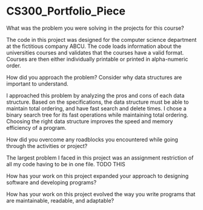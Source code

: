# CS300_Portfolio_Piece

  What was the problem you were solving in the projects for this course?

The code in this project was designed for the computer science department at the fictitious company ABCU.  The code loads information about the universities courses and validates that the courses have a valid format.  Courses are then either individually printable or printed in alpha-numeric order.

  How did you approach the problem? Consider why data structures are important to understand.

I approached this problem by analyzing the pros and cons of each data structure.  Based on the specifications, the data structure must be able to maintain total ordering, and have fast search and delete times.  I chose a binary search tree for its fast operations while maintaining total ordering.  Choosing the right data structure improves the speed and memory efficiency of a program.

  How did you overcome any roadblocks you encountered while going through the activities or project?

The largest problem I faced in this project was an assignment restriction of all my code having to be in one file.  TODO THIS

  How has your work on this project expanded your approach to designing software and developing programs?



  How has your work on this project evolved the way you write programs that are maintainable, readable, and adaptable?

